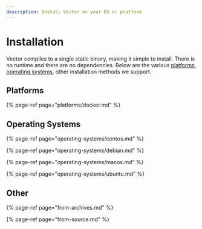 ```yaml
---
description: Install Vector on your OS or platform
---
```


# Installation

Vector compiles to a single static binary, making it simple to install.
There is no runtime and there are no dependencies. Below are the various
[platforms](#platforms), [operating systems](#operating-systems), other
installation methods we support.

## Platforms

{% page-ref page="platforms/docker.md" %}

## Operating Systems

{% page-ref page="operating-systems/centos.md" %}

{% page-ref page="operating-systems/debian.md" %}

{% page-ref page="operating-systems/macos.md" %}

{% page-ref page="operating-systems/ubuntu.md" %}

## Other

{% page-ref page="from-archives.md" %}

{% page-ref page="from-source.md" %}